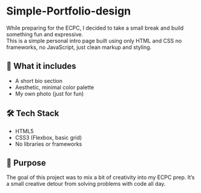# Simple-Portfolio-design

While preparing for the ECPC, I decided to take a small break and build something fun and expressive.  
This is a simple personal intro page built using only HTML and CSS no frameworks, no JavaScript, just clean markup and styling.

## 📌 What it includes
- A short bio section
- Aesthetic, minimal color palette
- My own photo (just for fun)

## 🛠 Tech Stack
- HTML5
- CSS3 (Flexbox, basic grid)
- No libraries or frameworks

## 🎯 Purpose
The goal of this project was to mix a bit of creativity into my ECPC prep. It’s a small creative detour from solving problems with code all day.
